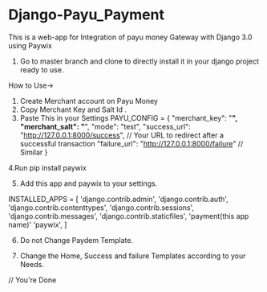 # Django-Payu_Payment
This is a web-app for Integration of payu money Gateway with Django 3.0 using Paywix

1. Go to master branch and clone to directly install it in your django project ready to use.

How to Use->

1. Create Merchant account on Payu Money
2. Copy Merchant Key and Salt Id .
3. Paste This in your Settings
PAYU_CONFIG = {
    "merchant_key": "******",
    "merchant_salt": "******",
    "mode": "test",
    "success_url": "http://127.0.0.1:8000/success", // Your URL to redirect after a successful transaction
    "failure_url": "http://127.0.0.1:8000/failure"  // Similar
}
  
4.Run pip install paywix

5. Add this app and paywix to your settings.

INSTALLED_APPS = [
    'django.contrib.admin',
    'django.contrib.auth',
    'django.contrib.contenttypes',
    'django.contrib.sessions',
    'django.contrib.messages',
    'django.contrib.staticfiles',
    'payment(this app name)'
    'paywix',
]

6. Do not Change Paydem Template.

7. Change the Home, Success and failure Templates according to your Needs.

// You're Done
